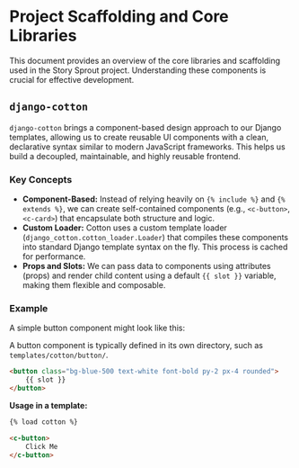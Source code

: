 # Project Scaffolding and Core Libraries

This document provides an overview of the core libraries and scaffolding used in the Story Sprout project. Understanding these components is crucial for effective development.

## `django-cotton`

`django-cotton` brings a component-based design approach to our Django templates, allowing us to create reusable UI components with a clean, declarative syntax similar to modern JavaScript frameworks. This helps us build a decoupled, maintainable, and highly reusable frontend.

### Key Concepts

- **Component-Based:** Instead of relying heavily on `{% include %}` and `{% extends %}`, we can create self-contained components (e.g., `<c-button>`, `<c-card>`) that encapsulate both structure and logic.
- **Custom Loader:** Cotton uses a custom template loader (`django_cotton.cotton_loader.Loader`) that compiles these components into standard Django template syntax on the fly. This process is cached for performance.
- **Props and Slots:** We can pass data to components using attributes (props) and render child content using a default `{{ slot }}` variable, making them flexible and composable.

### Example

A simple button component might look like this:

A button component is typically defined in its own directory, such as `templates/cotton/button/`.
```html
<button class="bg-blue-500 text-white font-bold py-2 px-4 rounded">
    {{ slot }}
</button>
```

**Usage in a template:**
```html
{% load cotton %}

<c-button>
    Click Me
</c-button>
```

